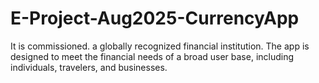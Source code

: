 # E-Project-Aug2025-CurrencyApp
It is commissioned. a globally recognized financial institution. The app is designed to meet the financial needs of a broad user base, including individuals, travelers, and businesses.
